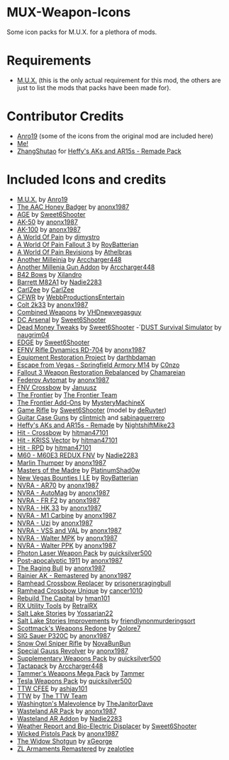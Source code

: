 # MUX-Weapon-Icons
Some icon packs for M.U.X. for a plethora of mods.
# Requirements
- [M.U.X.](https://www.nexusmods.com/newvegas/mods/80642) (this is the only actual requirement for this mod, the others are just to list the mods that packs have been made for).
# Contributor Credits
- [Anro19](https://www.nexusmods.com/newvegas/users/139482288) (some of the icons from the original mod are included here)
- [Me!](https://github.com/TK-NC)
- [ZhangShutao](https://github.com/ZhangShutao) for [Heffy's AKs and AR15s - Remade Pack](https://github.com/TK-NC/MUX-Weapon-Icons/pull/1)
# Included Icons and credits
- [M.U.X.](https://www.nexusmods.com/newvegas/mods/80642) by [Anro19](https://www.nexusmods.com/newvegas/users/139482288)
- [The AAC Honey Badger](https://www.nexusmods.com/newvegas/mods/73396) by [anonx1987](https://www.nexusmods.com/newvegas/users/102664373)
- [AGE](https://www.nexusmods.com/newvegas/mods/72031) by [Sweet6Shooter](https://www.nexusmods.com/newvegas/users/2443503)
- [AK-50](https://www.nexusmods.com/newvegas/mods/81076) by [anonx1987](https://www.nexusmods.com/newvegas/users/102664373)
- [AK-100](https://www.nexusmods.com/newvegas/mods/77319) by [anonx1987](https://www.nexusmods.com/newvegas/users/102664373)
- [A World Of Pain](https://www.nexusmods.com/newvegas/mods/38719) by [djmystro](https://www.nexusmods.com/newvegas/users/1080388)
- [A World Of Pain Fallout 3](https://www.nexusmods.com/newvegas/mods/66265) by [RoyBatterian](https://www.nexusmods.com/newvegas/users/7481963)
- [A World Of Pain Revisions](https://www.nexusmods.com/newvegas/mods/76133) by [Athelbras](https://www.nexusmods.com/newvegas/users/7481963)
- [Another Milleinia](https://www.nexusmods.com/newvegas/mods/76133) by [Arccharger448](https://www.nexusmods.com/newvegas/users/89566488)
- [Another Millenia Gun Addon](https://www.nexusmods.com/newvegas/mods/77358) by [Arccharger448](https://www.nexusmods.com/newvegas/users/89566488)
- [B42 Bows](https://www.nexusmods.com/newvegas/mods/79786) by [Xilandro](https://www.nexusmods.com/newvegas/users/1417653)
- [Barrett M82A1](https://www.nexusmods.com/newvegas/mods/84826) by [Nadie2283](https://www.nexusmods.com/newvegas/users/40341965)
- [CarlZee](https://www.nexusmods.com/newvegas/mods/77320) by [CarlZee](https://www.nexusmods.com/newvegas/users/98667098)
- [CFWR](https://www.nexusmods.com/newvegas/mods/73805) by [WebbProductionsEntertain](https://www.nexusmods.com/newvegas/users/63424201)
- [Colt 2k33](https://www.nexusmods.com/newvegas/mods/80214) by [anonx1987](https://www.nexusmods.com/newvegas/users/102664373)
- [Combined Weapons](https://www.nexusmods.com/newvegas/mods/56786) by [VHDnewvegasguy](https://www.nexusmods.com/newvegas/users/2969609)
- [DC Arsenal](https://www.nexusmods.com/newvegas/mods/73152) by [Sweet6Shooter](https://www.nexusmods.com/newvegas/users/2443503)
- [Dead Money Tweaks](https://www.nexusmods.com/newvegas/mods/72139) by [Sweet6Shooter](https://www.nexusmods.com/newvegas/users/2443503)
-´[DUST Survival Simulator](https://www.nexusmods.com/newvegas/mods/57927) by [naugrim04](https://www.nexusmods.com/newvegas/users/6324000)
- [EDGE](https://www.nexusmods.com/newvegas/mods/74921) by [Sweet6Shooter](https://www.nexusmods.com/newvegas/users/2443503)
- [EFNV Rifle Dynamics RD-704](https://www.nexusmods.com/newvegas/mods/84010) by [anonx1987](https://www.nexusmods.com/newvegas/users/102664373)
- [Equipment Restoration Project](https://www.nexusmods.com/newvegas/mods/43875) by [darthbdaman](https://www.nexusmods.com/newvegas/users/2734837)
- [Escape from Vegas - Springfield Armory M14](https://www.nexusmods.com/newvegas/mods/86141) by [C0nzo](https://www.nexusmods.com/newvegas/users/23603124)
- [Fallout 3 Weapon Restoration Rebalanced](https://www.nexusmods.com/newvegas/mods/74064) by [Chamareian](https://www.nexusmods.com/newvegas/users/26186214)
- [Federov Avtomat](https://www.nexusmods.com/newvegas/mods/83180) by [anonx1987](https://www.nexusmods.com/newvegas/users/102664373)
- [FNV Crossbow](https://www.nexusmods.com/newvegas/mods/78495) by [Januusz](https://www.nexusmods.com/newvegas/users/41492675)
- [The Frontier](https://www.nexusmods.com/newvegas/mods/68009) by [The Frontier Team](https://www.falloutthefrontier.com/)
- [The Frontier Add-Ons](https://www.nexusmods.com/newvegas/mods/71201) by [MysteryMachineX](https://www.nexusmods.com/newvegas/users/3123107)
- [Game Rifle](https://www.nexusmods.com/newvegas/mods/76433) by [Sweet6Shooter](https://www.nexusmods.com/newvegas/users/2443503) (model by [deRuyter](https://www.nexusmods.com/newvegas/users/1524024))
- [Guitar Case Guns](https://www.nexusmods.com/newvegas/mods/55616) by [clintmich](https://www.nexusmods.com/newvegas/users/1520317) and [sabinaguerrero](https://www.nexusmods.com/newvegas/users/84156683)
- [Heffy's AKs and AR15s - Remade](https://www.nexusmods.com/newvegas/mods/77576) by [NightshiftMike23](https://www.nexusmods.com/newvegas/users/38784155)
- [Hit - Crossbow](https://www.nexusmods.com/newvegas/mods/77649) by [hitman47101](https://www.nexusmods.com/newvegas/users/3502667)
- [Hit - KRISS Vector](https://www.nexusmods.com/newvegas/mods/85087) by [hitman47101](https://www.nexusmods.com/newvegas/users/3502667)
- [Hit - RPD](https://www.nexusmods.com/newvegas/mods/84628) by [hitman47101](https://www.nexusmods.com/newvegas/users/3502667)
- [M60 - M60E3 REDUX FNV](https://www.nexusmods.com/newvegas/mods/84825) by [Nadie2283](https://www.nexusmods.com/newvegas/users/40341965)
- [Marlin Thumper](https://www.nexusmods.com/newvegas/mods/82555) by [anonx1987](https://www.nexusmods.com/newvegas/users/102664373)
- [Masters of the Madre](https://www.nexusmods.com/newvegas/mods/72107) by [PlatinumShad0w](https://www.nexusmods.com/newvegas/users/40672115)
- [New Vegas Bounties I LE](https://www.nexusmods.com/newvegas/mods/77108) by [RoyBatterian](https://www.nexusmods.com/newvegas/users/7481963)
- [NVRA - AR70](https://www.nexusmods.com/newvegas/mods/81491) by [anonx1987](https://www.nexusmods.com/newvegas/users/102664373)
- [NVRA - AutoMag](https://www.nexusmods.com/newvegas/mods/77737) by [anonx1987](https://www.nexusmods.com/newvegas/users/102664373)
- [NVRA - FR F2](https://www.nexusmods.com/newvegas/mods/85222) by [anonx1987](https://www.nexusmods.com/newvegas/users/102664373)
- [NVRA - HK 33](https://www.nexusmods.com/newvegas/mods/84638) by [anonx1987](https://www.nexusmods.com/newvegas/users/102664373)
- [NVRA - M1 Carbine](https://www.nexusmods.com/newvegas/mods/84938) by [anonx1987](https://www.nexusmods.com/newvegas/users/102664373)
- [NVRA - Uzi](https://www.nexusmods.com/newvegas/mods/80855) by [anonx1987](https://www.nexusmods.com/newvegas/users/102664373)
- [NVRA - VSS and VAL](https://www.nexusmods.com/newvegas/mods/85250) by [anonx1987](https://www.nexusmods.com/newvegas/users/102664373)
- [NVRA - Walter MPK](https://www.nexusmods.com/newvegas/mods/80131) by [anonx1987](https://www.nexusmods.com/newvegas/users/102664373)
- [NVRA - Walter PPK](https://www.nexusmods.com/newvegas/mods/84819) by [anonx1987](https://www.nexusmods.com/newvegas/users/102664373)
- [Photon Laser Weapon Pack](https://www.nexusmods.com/newvegas/mods/64384) by [quicksilver500](https://www.nexusmods.com/newvegas/users/39745560)
- [Post-apocalyptic 1911](https://www.nexusmods.com/newvegas/mods/72093) by [anonx1987](https://www.nexusmods.com/newvegas/users/102664373)
- [The Raging Bull](https://www.nexusmods.com/newvegas/mods/77617) by [anonx1987](https://www.nexusmods.com/newvegas/users/102664373)
- [Rainier AK - Remastered](https://www.nexusmods.com/newvegas/mods/80290) by [anonx1987](https://www.nexusmods.com/newvegas/users/102664373)
- [Ramhead Crossbow Replacer](https://www.nexusmods.com/newvegas/mods/79558) by [prisonersragingbull](https://www.nexusmods.com/newvegas/users/141207133)
- [Ramhead Crossbow Unique](https://www.nexusmods.com/newvegas/mods/80024) by [cancer1010](https://www.nexusmods.com/newvegas/users/93858068)
- [Rebuild The Capital](https://www.nexusmods.com/newvegas/mods/68030) by [hman101](https://www.nexusmods.com/newvegas/users/54419987)
- [RX Utility Tools](https://www.nexusmods.com/newvegas/mods/76414) by [RetralRX](https://www.nexusmods.com/newvegas/users/73815888)
- [Salt Lake Stories](https://www.nexusmods.com/newvegas/mods/63332) by [Yossarian22](https://www.nexusmods.com/newvegas/users/99671)
- [Salt Lake Stories Improvements](https://www.nexusmods.com/newvegas/mods/75667) by [friendlynonmurderingsort](https://www.nexusmods.com/newvegas/users/53471816)
- [Scottmack's Weapons Redone](https://www.nexusmods.com/newvegas/mods/72529) by [Qolore7](https://www.nexusmods.com/newvegas/users/26289839)
- [SIG Sauer P320C](https://www.nexusmods.com/newvegas/mods/72508) by [anonx1987](https://www.nexusmods.com/newvegas/users/102664373)
- [Snow Owl Sniper Rifle](https://www.nexusmods.com/newvegas/mods/74408) by [NovaBunBun](https://www.nexusmods.com/newvegas/users/40031520)
- [Special Gauss Revolver](https://www.nexusmods.com/newvegas/mods/71906) by [anonx1987](https://www.nexusmods.com/newvegas/users/102664373)
- [Supplementary Weapons Pack](https://www.nexusmods.com/newvegas/mods/75890) by [quicksilver500](https://www.nexusmods.com/newvegas/users/39745560)
- [Tactapack](https://www.nexusmods.com/newvegas/mods/80219) by [Arccharger448](https://www.nexusmods.com/newvegas/users/89566488)
- [Tammer's Weapons Mega Pack](http://fallout.firedrakecreative.com/doku.php?id=weapons) by [Tammer](https://fallout.firedrakecreative.com/doku.php)
- [Tesla Weapons Pack](https://www.nexusmods.com/newvegas/mods/62525) by [quicksilver500](https://www.nexusmods.com/newvegas/users/39745560)
- [TTW CFEE](https://www.nexusmods.com/newvegas/mods/73827) by [ashjay101](https://www.nexusmods.com/newvegas/users/15047899)
- [TTW](https://taleoftwowastelands.com/) by [The TTW Team](https://taleoftwowastelands.com/)
- [Washington's Malevolence](https://www.nexusmods.com/newvegas/mods/75027) by [TheJanitorDave](https://www.nexusmods.com/newvegas/users/179387130)
- [Wasteland AR Pack](https://www.nexusmods.com/newvegas/mods/81870) by [anonx1987](https://www.nexusmods.com/newvegas/users/102664373)
- [Wasteland AR Addon](https://www.nexusmods.com/newvegas/mods/83107) by [Nadie2283](https://www.nexusmods.com/newvegas/users/40341965)
- [Weather Report and Bio-Electric Displacer](https://www.nexusmods.com/newvegas/mods/76961) by [Sweet6Shooter](https://www.nexusmods.com/newvegas/users/2443503)
- [Wicked Pistols Pack](https://www.nexusmods.com/newvegas/mods/83811) by [anonx1987](https://www.nexusmods.com/newvegas/users/102664373)
- [The Widow Shotgun](https://www.nexusmods.com/newvegas/mods/72603) by [xGeorge](https://www.nexusmods.com/newvegas/users/19549744)
- [ZL Armaments Remastered](https://www.nexusmods.com/newvegas/mods/84213) by [zealotlee](https://www.nexusmods.com/newvegas/users/497446)